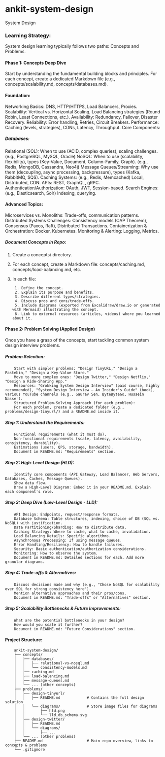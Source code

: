# ankit-system-design
System Design

### Learning Strategy:

System design learning typically follows two paths: Concepts and Problems.

#### Phase 1: Concepts Deep Dive

Start by understanding the fundamental building blocks and principles. For each concept, create a dedicated Markdown file (e.g., concepts/scalability.md, concepts/databases.md).

#### Foundation:

Networking Basics: DNS, HTTP/HTTPS, Load Balancers, Proxies.
Scalability: Vertical vs. Horizontal Scaling, Load Balancing strategies (Round Robin, Least Connections, etc.).
Availability: Redundancy, Failover, Disaster Recovery.
Reliability: Error handling, Retries, Circuit Breakers.
Performance: Caching (levels, strategies), CDNs, Latency, Throughput.
Core Components:

##### Databases:
Relational (SQL): When to use (ACID, complex queries), scaling challenges. (e.g., PostgreSQL, MySQL, Oracle)
NoSQL: When to use (scalability, flexibility), types (Key-Value, Document, Column-Family, Graph). (e.g., Redis, MongoDB, Cassandra, Neo4j)
Message Queues/Streaming: Why use them (decoupling, async processing, backpressure), types (Kafka, RabbitMQ, SQS).
Caching Systems: (e.g., Redis, Memcached) Local, Distributed, CDN.
APIs: REST, GraphQL, gRPC.
Authentication/Authorization: OAuth, JWT, Session-based.
Search Engines: (e.g., Elasticsearch, Solr) Indexing, querying.

#### Advanced Topics:

Microservices vs. Monoliths: Trade-offs, communication patterns.
Distributed Systems Challenges: Consistency models (CAP Theorem), Consensus (Paxos, Raft), Distributed Transactions.
Containerization & Orchestration: Docker, Kubernetes.
Monitoring & Alerting: Logging, Metrics.



##### Document Concepts in Repo:

1. Create a concepts/ directory.
2. For each concept, create a Markdown file: concepts/caching.md, concepts/load-balancing.md, etc.
3. In each file:

		1. Define the concept.
		2. Explain its purpose and benefits.
		3. Describe different types/strategies.
		4. Discuss pros and cons/trade-offs.
		5. Include diagrams (exported from Excalidraw/draw.io or generated with Mermaid) illustrating the concept.
		6. Link to external resources (articles, videos) where you learned about it.


#### Phase 2: Problem Solving (Applied Design)

Once you have a grasp of the concepts, start tackling common system design interview problems.

##### Problem Selection:

		Start with simpler problems: "Design TinyURL," "Design a Pastebin," "Design a Key-Value Store."
		Move to more complex ones: "Design Twitter," "Design Netflix," "Design a Ride-Sharing App."
		Resources: "Grokking System Design Interview" (paid course, highly recommended), "System Design Interview – An Insider's Guide" (book), various YouTube channels (e.g., Gaurav Sen, ByteByteGo, Hussein Nasser).
		Structured Problem-Solving Approach (for each problem):
		For each problem, create a dedicated folder (e.g., problems/design-tinyurl/) and a README.md inside it.

##### Step 1: Understand the Requirements:

		Functional requirements (what it must do).
		Non-functional requirements (scale, latency, availability, consistency, durability).
		Estimations (users, QPS, storage, bandwidth).
		Document in README.md: "Requirements" section.

##### Step 2: High-Level Design (HLD):

		Identify core components (API Gateway, Load Balancer, Web Servers, Databases, Caches, Message Queues).
		Show data flow.
		Draw a High-Level Diagram: Embed it in your README.md. Explain each component's role.

##### Step 3: Deep Dive (Low-Level Design - LLD):

		API Design: Endpoints, request/response formats.
		Database Schema: Table structures, indexing, choice of DB (SQL vs. NoSQL) with justification.
		Data Partitioning/Sharding: How to distribute data.
		Caching Strategy: Where to cache, what to cache, invalidation.
		Load Balancing Details: Specific algorithms.
		Asynchronous Processing: If using message queues.
		Error Handling/Resiliency: How to handle failures.
		Security: Basic authentication/authorization considerations.
		Monitoring: How to observe the system.
		Document in README.md: Detailed sections for each. Add more granular diagrams.

##### Step 4: Trade-offs & Alternatives:

		Discuss decisions made and why (e.g., "Chose NoSQL for scalability over SQL for strong consistency here").
		Mention alternative approaches and their pros/cons.
		Document in README.md: "Trade-offs" or "Alternatives" section.

##### Step 5: Scalability Bottlenecks & Future Improvements:

		What are the potential bottlenecks in your design?
		How would you scale it further?
		Document in README.md: "Future Considerations" section.


#### Project Structure:

		ankit-system-design/
		├── concepts/
		│   ├── databases/
		│   │   ├── relational-vs-nosql.md
		│   │   └── consistency-models.md
		│   ├── caching.md
		│   ├── load-balancing.md
		│   ├── message-queues.md
		│   └── ... (other concepts)
		├── problems/
		│   ├── design-tinyurl/
		│   │   ├── README.md            # Contains the full design solution
		│   │   └── diagrams/            # Store image files for diagrams
		│   │       ├── hld.png
		│   │       └── lld_db_schema.svg
		│   ├── design-twitter/
		│   │   ├── README.md
		│   │   └── diagrams/
		│   │       ├── ...
		│   └── ... (other problems)
		├── README.md                    # Main repo overview, links to concepts & problems
		└── .gitignore



